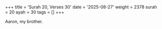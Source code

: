 +++
title = 'Surah 20, Verses 30'
date = '2025-08-27'
weight = 2378
surah = 20
ayah = 30
tags = []
+++

Aaron, my brother.